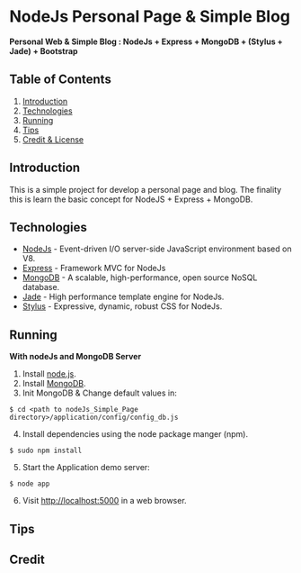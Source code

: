 # NodeJs Personal Page & Simple Blog
**Personal Web & Simple Blog : NodeJs + Express +  MongoDB + (Stylus + Jade) + Bootstrap**

## <a name='TOC'>Table of Contents</a>

1. [Introduction](#intro)
1. [Technologies](#tech)
1. [Running](#run)
1. [Tips](#tips)
1. [Credit & License](#credit)

## <a name='intro'>Introduction</a>

This is a simple project for develop a personal page and blog. The finality this is learn the basic concept for NodeJS + Express + MongoDB.

## <a name='tech'>Technologies</a>

- [NodeJs](http://nodejs.org/) - Event-driven I/O server-side JavaScript environment based on V8.
- [Express](http://expressjs.com/) - Framework MVC for NodeJs
- [MongoDB](http://www.mongodb.org/) - A scalable, high-performance, open source NoSQL database.
- [Jade](http://jade-lang.com/) - High performance template engine for NodeJs.
- [Stylus](http://learnboost.github.com/stylus/) - Expressive, dynamic, robust CSS for NodeJs.

## <a name='run'>Running</a>
**With nodeJs and MongoDB Server**
	
1. Install [node.js](http://nodejs.org/#download).
2. Install [MongoDB](http://www.mongodb.org/downloads).
3. Init MongoDB & Change default values in:
```
$ cd <path to nodeJs_Simple_Page directory>/application/config/config_db.js
```
4. Install dependencies using the node package manger (npm).
```
$ sudo npm install
```
5. Start the Application demo server:
```
$ node app
```
6. Visit [http://localhost:5000](http://localhost:3000) in a web browser.
	

## <a name='tips'>Tips</a>

## <a name='credit'>Credit</a>
